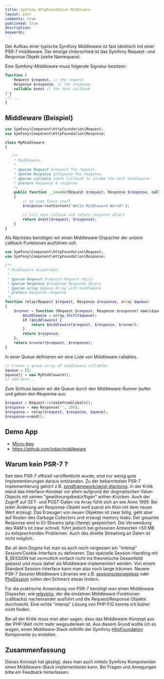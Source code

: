 ```yaml
---
title: Symfony HttpFoundation Middlware
layout: post
comments: true
published: true
description: 
keywords: 
---
```


Der Aufbau einer typische Symfony Middleware ist fast identisch mit einer PSR-7 middleware. 
Der einzige Unterschied ist das Symfony Request- und Response Objekt (siehe Namespace).

Eine Symfony-Middleware muss folgende Signatur besitzen:

```php
function (
    Request $request, // the request
    Response $response, // the response
    callable $next // the next callback
) {
 // ...
}
```

## Middleware (Beispiel)

```php
use Symfony\Component\HttpFoundation\Request;
use Symfony\Component\HttpFoundation\Response;

class MyMiddleware
{

   /**
    * Middleware.
    *
    * @param Request $request The request.
    * @param Response $response The response.
    * @param callable $next Callback to invoke the next middleware.
    * @return Response A response
    */
    public function __invoke(Request $request, Response $response, callable $next)
    {
        // do some fance stuff
        $response->setContent('Hello Middleware World!');

        // Call next calback and return response object
        return $next($request, $response);
    }
}
```

Als Nächstes benötigen wir einen Middleware-Dispacher der unsere callback-Funktionen ausführen soll.

```php
use Symfony\Component\HttpFoundation\Request;
use Symfony\Component\HttpFoundation\Response;

/**
 * Middleware dispatcher.
 *
 * @param Request $request Request objct
 * @param Response $response Response object
 * @param array $queue Array with middleware
 * @return Response response
 */
function relay(Request $request, Response $response, array $queue)
{
    $runner = function (Request $request, Response $response) use(&$queue, &$runner) {
        $middleware = array_shift($queue);
        if ($middleware) {
            return $middleware($request, $response, $runner);
        }
        return $response;
    };
    return $runner($request, $response);
}
```

In einer Queue definieren wir eine Liste von Middleware callables.

```php
// Create a queue array of middleware callables
$queue = [];
$queue[] = new MyMiddleware();
// add more...
```

Zum Schluss lassen wir die Queue durch den Middleware-Runner laufen und geben den Response aus.

```php
$request = Request::createFromGlobals();
$response = new Response('', 200);
$response = relay($request, $response, $queue);
$response->send();
```
## Demo App

* [Micro-App](https://github.com/odan/micro-app)
* https://github.com/odan/middleware

## Warum kein PSR-7 ?

Seit dem PSR-7 offiziell veröffentlicht wurde, sind nur wenig gute Implementierungen daraus entstanden. 
Zu der bekanntesten PSR-7 Implementierung gehört z.B. [zendframework/zend-diactoros](https://github.com/zendframework/zend-diactoros). 
In der Kritik stand das Interface-Konzept vor allem aufgrund der dogmatischen Value-Objects mit seinen 
"gewöhnungsbedürftigen" wither-Krücken. Auch der Zugriff auf GET- und POST-Daten via Array fühlt 
sich an wie Anno 1999. Bei jeder Änderung am Response-Objekt wird zuerst ein Klon mit dem neuen
Wert erzeugt. Das Erzeugen von neuen Objekten ist zwar billig, geht aber auf Kosten des 
Garbage Collectors und erzeugt memory leaks. Der gesamte Response wird in 
IO-Streams (php://temp) gespeichert. Die Verwendung des RAM's ist zwar schnell, 
führt jedoch bei grösseren Antworten >50 MB zu entsprechenden Problemen. 
Auch das direkte Streaming an Daten ist nicht möglich.

Bei all dem Dogma hat man es auch noch vergessen ein "interop" Session/Cookie-Interface zu definieren. 
Das spezielle Session-Handling mit $_SESSION hat vermutlich einfach nicht ins theoretische 
Gesamtbild gepasst und muss daher als Middleware implementiert werden. 
Von einem Standard Session-Interface kann man also noch lange träumen. 
Neuere PSR-7 Session Middleware Libraries wie z.B. [sessions/storageless](https://github.com/psr7-sessions/storageless) 
oder [PhpSession](https://github.com/oscarotero/psr7-middlewares#phpsession) sollen den Schmerz etwas lindern.

Für die praktische Anwendung von PSR-7 benötigt man einen Middleware Dispacher, 
wie [relayphp](http://relayphp.com/), der die einzelnen Middleware-Funktionen (callbacks) nacheinander 
ausführt und die Request/Response Objekte durchreicht. 
Eine echte "interop" Lösung von PHP-FIG konnte ich bisher nicht finden.

Bei all der Kritik muss man aber sagen, dass das Middleware-Konzept aus der PHP-Welt 
nicht mehr wegzudenken ist. Aus diesem Grund wollte ich es wagen, einen 
Middlware-Stack mithilfe der Symfony [HttpFoundation](http://symfony.com/doc/current/components/http_foundation.html) 
Komponente zu erstellen.

## Zusammenfassung

Dieses Konzept hat gezeigt, dass man auch mittels Symfony Komponenten einen
Middleware-Stack implementieren kann. Bei Fragen und Anregungen bitte ein Feedback hinterlassen.